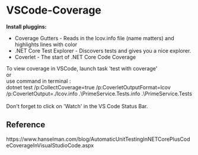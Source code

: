 # VSCode-Coverage

<b>Install pluggins:</b><br>
<ul>
  <li>Coverage Gutters - Reads in the lcov.info file (name matters) and highlights lines with color</li>
  <li>.NET Core Test Explorer - Discovers tests and gives you a nice explorer.
  <li>Coverlet - The start of .NET Core Code Coverage</li>
</ul>

<div>
To view coverage in VSCode, launch task 'test with coverage' <br>
or <br>
use command in terminal : <br>
dotnet test /p:CollectCoverage=true /p:CoverletOutputFormat=lcov /p:CoverletOutput=./lcov.info .\PrimeService.Tests.info .\PrimeService.Tests
</div>
<br/>
<div>
  Don't forget to click on 'Watch' in the VS Code Status Bar.
</div>

<div>
  <h2>Reference</h2>
  <p>https://www.hanselman.com/blog/AutomaticUnitTestingInNETCorePlusCodeCoverageInVisualStudioCode.aspx</p>
</div>
